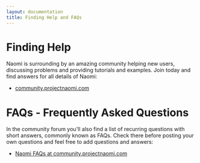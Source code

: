 ```yaml
---
layout: documentation
title: Finding Help and FAQs
---
```


# Finding Help

Naomi is surrounding by an amazing community helping new users, discussing problems and providing tutorials and examples.
Join today and find answers for all details of Naomi:

* [community.projectnaomi.com](https://community.projectnaomi.com)

# FAQs - Frequently Asked Questions

In the community forum you'll also find a list of recurring questions with short answers, commonly known as FAQs.
Check there before posting your own questions and feel free to add questions and answers:

* [Naomi FAQs at community.projectnaomi.com](https://community.projectnaomi.com/t/frequently-asked-questions/17727)
